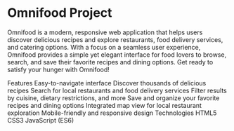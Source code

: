 # Omnifood Project
Omnifood is a modern, responsive web application that helps users discover delicious recipes and explore restaurants, food delivery services, and catering options. With a focus on a seamless user experience, Omnifood provides a simple yet elegant interface for food lovers to browse, search, and save their favorite recipes and dining options. Get ready to satisfy your hunger with Omnifood!


Features
Easy-to-navigate interface
Discover thousands of delicious recipes
Search for local restaurants and food delivery services
Filter results by cuisine, dietary restrictions, and more
Save and organize your favorite recipes and dining options
Integrated map view for local restaurant exploration
Mobile-friendly and responsive design
Technologies
HTML5
CSS3
JavaScript (ES6)
